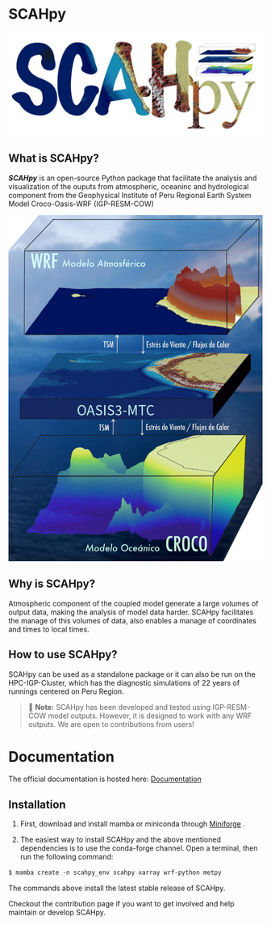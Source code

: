 # SCAHpy 

![SCAHpy Package](./docs/cover.jpg)

## **What is SCAHpy?**

***SCAHpy*** is an open-source Python package that facilitate the analysis and visualization of the ouputs from atmospheric, oceaninc and hydrological component from the Geophysical Institute of Peru Regional Earth System Model Croco-Oasis-WRF (IGP-RESM-COW)

![COW Model - Coupled Ocean-Atmosphere Model](./docs/cow_model.jpg)

## **Why is SCAHpy?**

Atmospheric component of the coupled model generate a large volumes of output data, making the analysis of model data harder. SCAHpy facilitates the manage of this volumes of data, also enables a manage of coordinates and times to local times. 

## **How to use SCAHpy?**

SCAHpy can be used as a standalone package or it can also be run on the HPC-IGP-Cluster, which has the diagnostic simulations of 22 years of runnings centered on Peru Region. 

> :memo: **Note:** SCAHpy has been developed and tested using IGP-RESM-COW model outputs. However, it is designed to work with any WRF outputs. We are open to contributions from users!



# Documentation

The official documentation is hosted here: [Documentation](https://fiorelacl.github.io/SCAHpy/)

## Installation

1. First, download and install mamba or miniconda through [Miniforge](https://github.com/conda-forge/miniforge) .

2. The easiest way to install SCAHpy and the above mentioned dependencies is to use the conda-forge channel. Open a terminal, then run the following command:

```default
$ mamba create -n scahpy_env scahpy xarray wrf-python metpy
```

The commands above install the latest stable release of SCAHpy.

Checkout the contribution page if you want to get involved and help maintain or develop SCAHpy.
